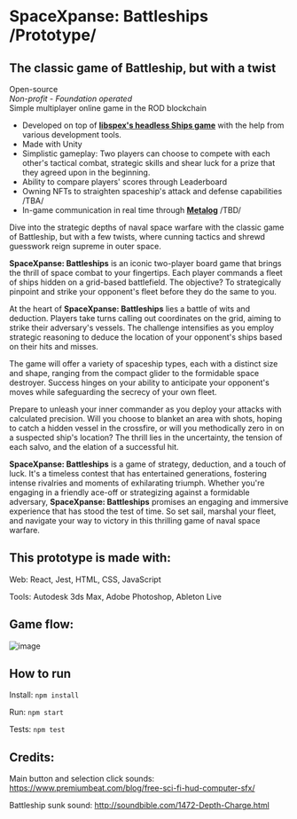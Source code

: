 # SpaceXpanse: Battleships /Prototype/ 
## The classic game of Battleship, but with a twist
Open-source  
*Non-profit - Foundation operated*  
Simple multiplayer online game in the ROD blockchain  

* Developed on top of [**libspex's headless Ships game**](https://github.com/SpaceXpanse/libspex/tree/dev/ships) with the help from various development tools.
* Made with Unity
* Simplistic gameplay: Two players can choose to compete with each other's tactical combat, strategic skills and shear luck for a prize that they agreed upon in the beginning.
* Ability to compare players' scores through Leaderboard
* Owning NFTs to straighten spaceship's attack and defense capabilities /TBA/
* In-game communication in real time through [**Metalog**](https://github.com/SpaceXpanse/Whitepaper/blob/main/README.md#community) /TBD/

Dive into the strategic depths of naval space warfare with the classic game of Battleship, but with a few twists, where cunning tactics and shrewd guesswork reign supreme in outer space.

**SpaceXpanse: Battleships** is an iconic two-player board game that brings the thrill of space combat to your fingertips. Each player commands a fleet of ships hidden on a grid-based battlefield. The objective? 
To strategically pinpoint and strike your opponent's fleet before they do the same to you.

At the heart of **SpaceXpanse: Battleships** lies a battle of wits and deduction. Players take turns calling out coordinates on the grid, aiming to strike their adversary's vessels. The challenge intensifies as you employ strategic reasoning to deduce the location of your opponent's ships based on their hits and misses.

The game will offer a variety of spaceship types, each with a distinct size and shape, ranging from the compact glider to the formidable space destroyer. Success hinges on your ability to anticipate your opponent's moves while safeguarding the secrecy of your own fleet.

Prepare to unleash your inner commander as you deploy your attacks with calculated precision. Will you choose to blanket an area with shots, hoping to catch a hidden vessel in the crossfire, or will you methodically zero in
on a suspected ship's location? The thrill lies in the uncertainty, the tension of each salvo, and the elation of a successful hit.

**SpaceXpanse: Battleships** is a game of strategy, deduction, and a touch of luck. It's a timeless contest that has entertained generations, fostering intense rivalries and moments of exhilarating triumph. Whether you're engaging in a friendly ace-off or strategizing against a formidable adversary, **SpaceXpanse: Battleships** promises an engaging and immersive experience that has stood the test of time. So set sail, marshal your fleet, and navigate your way to victory in this thrilling game of naval space warfare.

## This prototype is made with:

Web: React, Jest, HTML, CSS, JavaScript

Tools: Autodesk 3ds Max, Adobe Photoshop, Ableton Live

## Game flow:

![image](https://user-images.githubusercontent.com/52622303/73218894-8eb4c200-4163-11ea-9f11-51eda48dd695.png)

## How to run

Install: `npm install`

Run: `npm start`

Tests: `npm test`

## Credits:

Main button and selection click sounds: https://www.premiumbeat.com/blog/free-sci-fi-hud-computer-sfx/

Battleship sunk sound: http://soundbible.com/1472-Depth-Charge.html
